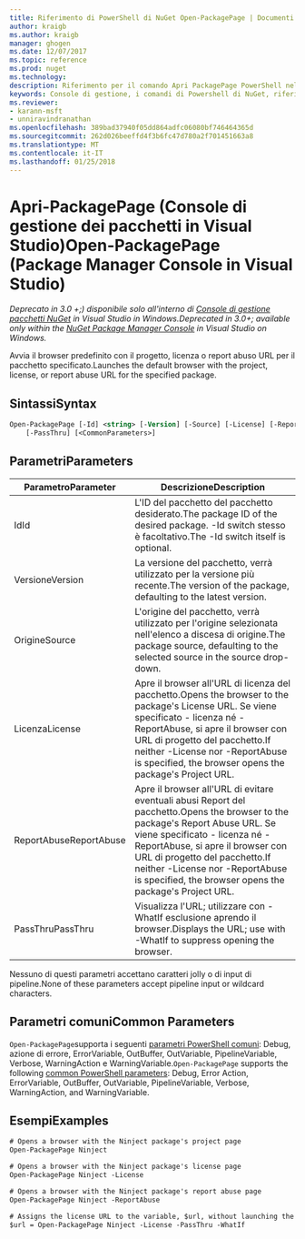 ```yaml
---
title: Riferimento di PowerShell di NuGet Open-PackagePage | Documenti Microsoft
author: kraigb
ms.author: kraigb
manager: ghogen
ms.date: 12/07/2017
ms.topic: reference
ms.prod: nuget
ms.technology: 
description: Riferimento per il comando Apri PackagePage PowerShell nella Console di gestione pacchetti NuGet in Visual Studio.
keywords: Console di gestione, i comandi di Powershell di NuGet, riferimenti di NuGet Powershell, aprire PackagePage del pacchetto NuGet
ms.reviewer:
- karann-msft
- unniravindranathan
ms.openlocfilehash: 389bad37940f05dd864adfc06080bf746464365d
ms.sourcegitcommit: 262d026beeffd4f3b6fc47d780a2f701451663a8
ms.translationtype: MT
ms.contentlocale: it-IT
ms.lasthandoff: 01/25/2018
---
```

# <a name="open-packagepage-package-manager-console-in-visual-studio"></a><span data-ttu-id="7f9fc-104">Apri-PackagePage (Console di gestione dei pacchetti in Visual Studio)</span><span class="sxs-lookup"><span data-stu-id="7f9fc-104">Open-PackagePage (Package Manager Console in Visual Studio)</span></span>

<span data-ttu-id="7f9fc-105">*Deprecato in 3.0 +;) disponibile solo all'interno di [Console di gestione pacchetti NuGet](Package-Manager-Console.md) in Visual Studio in Windows.*</span><span class="sxs-lookup"><span data-stu-id="7f9fc-105">*Deprecated in 3.0+; available only within the [NuGet Package Manager Console](Package-Manager-Console.md) in Visual Studio on Windows.*</span></span>

<span data-ttu-id="7f9fc-106">Avvia il browser predefinito con il progetto, licenza o report abuso URL per il pacchetto specificato.</span><span class="sxs-lookup"><span data-stu-id="7f9fc-106">Launches the default browser with the project, license, or report abuse URL for the specified package.</span></span>

## <a name="syntax"></a><span data-ttu-id="7f9fc-107">Sintassi</span><span class="sxs-lookup"><span data-stu-id="7f9fc-107">Syntax</span></span>

```ps
Open-PackagePage [-Id] <string> [-Version] [-Source] [-License] [-ReportAbuse]
    [-PassThru] [<CommonParameters>]
```

## <a name="parameters"></a><span data-ttu-id="7f9fc-108">Parametri</span><span class="sxs-lookup"><span data-stu-id="7f9fc-108">Parameters</span></span>

| <span data-ttu-id="7f9fc-109">Parametro</span><span class="sxs-lookup"><span data-stu-id="7f9fc-109">Parameter</span></span> | <span data-ttu-id="7f9fc-110">Descrizione</span><span class="sxs-lookup"><span data-stu-id="7f9fc-110">Description</span></span> |
| --- | --- |
| <span data-ttu-id="7f9fc-111">Id</span><span class="sxs-lookup"><span data-stu-id="7f9fc-111">Id</span></span> | <span data-ttu-id="7f9fc-112">L'ID del pacchetto del pacchetto desiderato.</span><span class="sxs-lookup"><span data-stu-id="7f9fc-112">The package ID of the desired package.</span></span> <span data-ttu-id="7f9fc-113">-Id switch stesso è facoltativo.</span><span class="sxs-lookup"><span data-stu-id="7f9fc-113">The -Id switch itself is optional.</span></span> |
| <span data-ttu-id="7f9fc-114">Versione</span><span class="sxs-lookup"><span data-stu-id="7f9fc-114">Version</span></span> | <span data-ttu-id="7f9fc-115">La versione del pacchetto, verrà utilizzato per la versione più recente.</span><span class="sxs-lookup"><span data-stu-id="7f9fc-115">The version of the package, defaulting to the latest version.</span></span> |
| <span data-ttu-id="7f9fc-116">Origine</span><span class="sxs-lookup"><span data-stu-id="7f9fc-116">Source</span></span> | <span data-ttu-id="7f9fc-117">L'origine del pacchetto, verrà utilizzato per l'origine selezionata nell'elenco a discesa di origine.</span><span class="sxs-lookup"><span data-stu-id="7f9fc-117">The package source, defaulting to the selected source in the source drop-down.</span></span> |
| <span data-ttu-id="7f9fc-118">Licenza</span><span class="sxs-lookup"><span data-stu-id="7f9fc-118">License</span></span> | <span data-ttu-id="7f9fc-119">Apre il browser all'URL di licenza del pacchetto.</span><span class="sxs-lookup"><span data-stu-id="7f9fc-119">Opens the browser to the package's License URL.</span></span> <span data-ttu-id="7f9fc-120">Se viene specificato - licenza né - ReportAbuse, si apre il browser con URL di progetto del pacchetto.</span><span class="sxs-lookup"><span data-stu-id="7f9fc-120">If neither -License nor -ReportAbuse is specified, the browser opens the package's Project URL.</span></span> |
| <span data-ttu-id="7f9fc-121">ReportAbuse</span><span class="sxs-lookup"><span data-stu-id="7f9fc-121">ReportAbuse</span></span> | <span data-ttu-id="7f9fc-122">Apre il browser all'URL di evitare eventuali abusi Report del pacchetto.</span><span class="sxs-lookup"><span data-stu-id="7f9fc-122">Opens the browser to the package's Report Abuse URL.</span></span> <span data-ttu-id="7f9fc-123">Se viene specificato - licenza né - ReportAbuse, si apre il browser con URL di progetto del pacchetto.</span><span class="sxs-lookup"><span data-stu-id="7f9fc-123">If neither -License nor -ReportAbuse is specified, the browser opens the package's Project URL.</span></span> |
| <span data-ttu-id="7f9fc-124">PassThru</span><span class="sxs-lookup"><span data-stu-id="7f9fc-124">PassThru</span></span> | <span data-ttu-id="7f9fc-125">Visualizza l'URL; utilizzare con - WhatIf esclusione aprendo il browser.</span><span class="sxs-lookup"><span data-stu-id="7f9fc-125">Displays the URL; use with -WhatIf to suppress opening the browser.</span></span> |

<span data-ttu-id="7f9fc-126">Nessuno di questi parametri accettano caratteri jolly o di input di pipeline.</span><span class="sxs-lookup"><span data-stu-id="7f9fc-126">None of these parameters accept pipeline input or wildcard characters.</span></span>

## <a name="common-parameters"></a><span data-ttu-id="7f9fc-127">Parametri comuni</span><span class="sxs-lookup"><span data-stu-id="7f9fc-127">Common Parameters</span></span>

<span data-ttu-id="7f9fc-128">`Open-PackagePage`supporta i seguenti [parametri PowerShell comuni](http://go.microsoft.com/fwlink/?LinkID=113216): Debug, azione di errore, ErrorVariable, OutBuffer, OutVariable, PipelineVariable, Verbose, WarningAction e WarningVariable.</span><span class="sxs-lookup"><span data-stu-id="7f9fc-128">`Open-PackagePage` supports the following [common PowerShell parameters](http://go.microsoft.com/fwlink/?LinkID=113216): Debug, Error Action, ErrorVariable, OutBuffer, OutVariable, PipelineVariable, Verbose, WarningAction, and WarningVariable.</span></span>

## <a name="examples"></a><span data-ttu-id="7f9fc-129">Esempi</span><span class="sxs-lookup"><span data-stu-id="7f9fc-129">Examples</span></span>

```ps
# Opens a browser with the Ninject package's project page
Open-PackagePage Ninject

# Opens a browser with the Ninject package's license page
Open-PackagePage Ninject -License

# Opens a browser with the Ninject package's report abuse page  
Open-PackagePage Ninject -ReportAbuse

# Assigns the license URL to the variable, $url, without launching the browser
$url = Open-PackagePage Ninject -License -PassThru -WhatIf
```